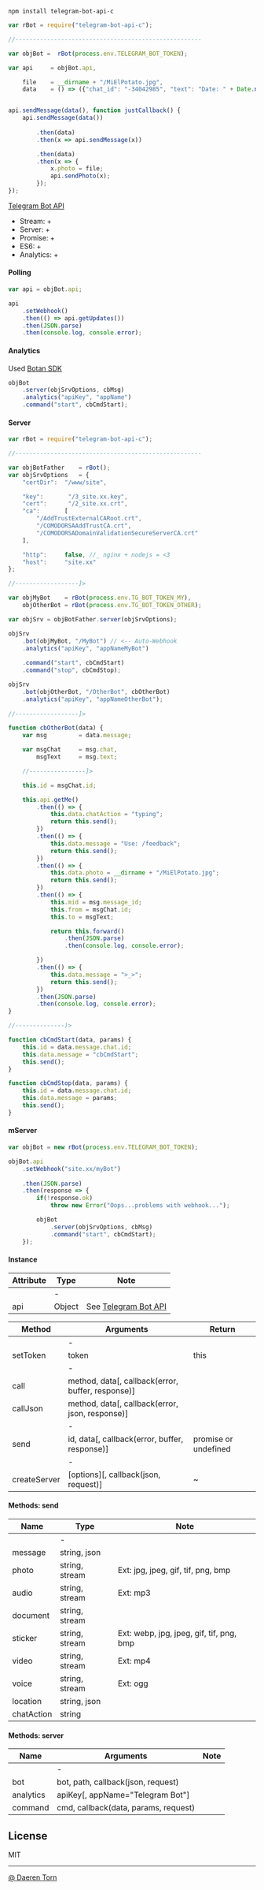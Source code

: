 `npm install telegram-bot-api-c`


```js
var rBot = require("telegram-bot-api-c");

//-----------------------------------------------------

var objBot =  rBot(process.env.TELEGRAM_BOT_TOKEN);

var api     = objBot.api,

    file    = __dirname + "/MiElPotato.jpg",
    data    = () => ({"chat_id": "-34042985", "text": "Date: " + Date.now()});


api.sendMessage(data(), function justCallback() {
    api.sendMessage(data())
    
        .then(data)
        .then(x => api.sendMessage(x))

        .then(data)
        .then(x => {
            x.photo = file;
            api.sendPhoto(x);
        });
});
```

[Telegram Bot API][2]

* Stream: +
* Server: +
* Promise: +
* ES6: +
* Analytics: +


#### Polling 

```js
var api = objBot.api;

api
    .setWebhook()
    .then(() => api.getUpdates())
    .then(JSON.parse)
    .then(console.log, console.error);
```


#### Analytics 

Used [Botan SDK][3]

```js
objBot
    .server(objSrvOptions, cbMsg)
    .analytics("apiKey", "appName")
    .command("start", cbCmdStart);
```


#### Server

```js
var rBot = require("telegram-bot-api-c");

//-----------------------------------------------------

var objBotFather    = rBot();
var objSrvOptions   = {
    "certDir":  "/www/site",

    "key":       "/3_site.xx.key",
    "cert":      "/2_site.xx.crt",
    "ca":       [
        "/AddTrustExternalCARoot.crt",
        "/COMODORSAAddTrustCA.crt",
        "/COMODORSADomainValidationSecureServerCA.crt"
    ],

    "http":     false, //_ nginx + nodejs = <3
    "host":     "site.xx"
};

//------------------]>

var objMyBot    = rBot(process.env.TG_BOT_TOKEN_MY),
    objOtherBot = rBot(process.env.TG_BOT_TOKEN_OTHER);

var objSrv = objBotFather.server(objSrvOptions);

objSrv
    .bot(objMyBot, "/MyBot") // <-- Auto-Webhook
    .analytics("apiKey", "appNameMyBot")
    
    .command("start", cbCmdStart)
    .command("stop", cbCmdStop);

objSrv
    .bot(objOtherBot, "/OtherBot", cbOtherBot)
    .analytics("apiKey", "appNameOtherBot");
    
//------------------]>

function cbOtherBot(data) {
    var msg         = data.message;

    var msgChat     = msg.chat,
        msgText     = msg.text;

    //----------------]>

    this.id = msgChat.id;

    this.api.getMe()
        .then(() => {
            this.data.chatAction = "typing";
            return this.send();
        })
        .then(() => {
            this.data.message = "Use: /feedback";
            return this.send();
        })
        .then(() => {
            this.data.photo = __dirname + "/MiElPotato.jpg";
            return this.send();
        })
        .then(() => {
            this.mid = msg.message_id;
            this.from = msgChat.id;
            this.to = msgText;

            return this.forward()
                .then(JSON.parse)
                .then(console.log, console.error);

        })
        .then(() => {
            this.data.message = ">_>";
            return this.send();
        })
        .then(JSON.parse)
        .then(console.log, console.error);
}

//--------------)>

function cbCmdStart(data, params) {
    this.id = data.message.chat.id;
    this.data.message = "cbCmdStart";
    this.send();
}

function cbCmdStop(data, params) {
    this.id = data.message.chat.id;
    this.data.message = params;
    this.send();
}
```


#### mServer

```js
var objBot = new rBot(process.env.TELEGRAM_BOT_TOKEN);

objBot.api
    .setWebhook("site.xx/myBot")
    
    .then(JSON.parse)
    .then(response => {
        if(!response.ok)
            throw new Error("Oops...problems with webhook...");

        objBot
            .server(objSrvOptions, cbMsg)
            .command("start", cbCmdStart);
    });
```


#### Instance 

| Attribute         | Type           | Note                              |
|-------------------|----------------|-----------------------------------|
|                   | -              |                                   |
| api               | Object         | See [Telegram Bot API][2]         |


| Method            | Arguments                                                             | Return                            |
|-------------------|-----------------------------------------------------------------------|-----------------------------------|
|                   | -                                                                     |                                   |
| setToken          | token                                                                 | this                              |
|                   | -                                                                     |                                   |
| call              | method, data[, callback(error, buffer, response)]                     |                                   |
| callJson          | method, data[, callback(error, json, response)]                       |                                   |
|                   | -                                                                     |                                   |
| send              | id, data[, callback(error, buffer, response)]                         | promise or undefined              |
|                   | -                                                                     |                                   |
| createServer      | [options][, callback(json, request)]                                  | ~                                 |


#### Methods: send

| Name          | Type                                  | Note                                      |
|---------------|---------------------------------------|-------------------------------------------|
|               | -                                     |                                           |
| message       | string, json                          |                                           |
| photo         | string, stream                        | Ext: jpg, jpeg, gif, tif, png, bmp        |
| audio         | string, stream                        | Ext: mp3                                  |
| document      | string, stream                        |                                           |
| sticker       | string, stream                        | Ext: webp, jpg, jpeg, gif, tif, png, bmp  |
| video         | string, stream                        | Ext: mp4                                  |
| voice         | string, stream                        | Ext: ogg                                  |
| location      | string, json                          |                                           |
| chatAction    | string                                |                                           |

#### Methods: server

| Name          | Arguments                             | Note                                      |
|---------------|---------------------------------------|-------------------------------------------|
|               | -                                     |                                           |
| bot           | bot, path, callback(json, request)    |                                           |
| analytics     | apiKey[, appName="Telegram Bot"]      |                                           |
| command       | cmd, callback(data, params, request)  |                                           |


## License

MIT

----------------------------------
[@ Daeren Torn][1]


[1]: http://666.io
[2]: https://core.telegram.org/bots/api
[3]: https://github.com/botanio/sdk#js